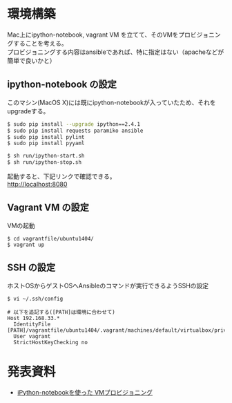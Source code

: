 # 環境構築

Mac上にipython-notebook, vagrant VM を立てて、そのVMをプロビジョニングすることを考える。  
プロビジョニングする内容はansibleであれば、特に指定はない（apacheなどが簡単で良いかと）


## ipython-notebook の設定

このマシン(MacOS X)には既にipython-notebookが入っていたため、それをupgradeする。

```Bash
$ sudo pip install --upgrade ipython==2.4.1
$ sudo pip install requests paramiko ansible
$ sudo pip install pylint
$ sudo pip install pyyaml
```

```Bash
$ sh run/ipython-start.sh
$ sh run/ipython-stop.sh
```

起動すると、下記リンクで確認できる。  
[http://localhost:8080](http://localhost:8080)


## Vagrant VM の設定

VMの起動

```
$ cd vagrantfile/ubuntu1404/
$ vagrant up
```


## SSH の設定
ホストOSからゲストOSへAnsibleのコマンドが実行できるようSSHの設定

```
$ vi ~/.ssh/config

# 以下を追記する([PATH]は環境に合わせて)
Host 192.168.33.*
  IdentityFile [PATH]/vagrantfile/ubuntu1404/.vagrant/machines/default/virtualbox/private_key
  User vagrant
  StrictHostKeyChecking no
```

# 発表資料

 - [iPython-notebookを使った VMプロビジョニング ](http://www.slideshare.net/RyutaKoide/ipythonnotebookprovisioning)
